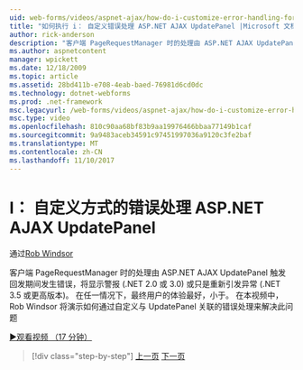 ```yaml
---
uid: web-forms/videos/aspnet-ajax/how-do-i-customize-error-handling-for-the-aspnet-ajax-updatepanel
title: "如何执行 i： 自定义错误处理 ASP.NET AJAX UpdatePanel |Microsoft 文档"
author: rick-anderson
description: "客户端 PageRequestManager 时的处理由 ASP.NET AJAX UpdatePanel 触发回发期间发生错误，将显示警报 (。 NE...."
ms.author: aspnetcontent
manager: wpickett
ms.date: 12/18/2009
ms.topic: article
ms.assetid: 28bd411b-e708-4eab-baed-76981d6cd0dc
ms.technology: dotnet-webforms
ms.prod: .net-framework
msc.legacyurl: /web-forms/videos/aspnet-ajax/how-do-i-customize-error-handling-for-the-aspnet-ajax-updatepanel
msc.type: video
ms.openlocfilehash: 810c90aa68bf83b9aa19976466bbaa77149b1caf
ms.sourcegitcommit: 9a9483aceb34591c97451997036a9120c3fe2baf
ms.translationtype: MT
ms.contentlocale: zh-CN
ms.lasthandoff: 11/10/2017
---
```

<a name="how-do-i-customize-error-handling-for-the-aspnet-ajax-updatepanel"></a>I： 自定义方式的错误处理 ASP.NET AJAX UpdatePanel
====================
通过[Rob Windsor](https://twitter.com/robwindsor)

客户端 PageRequestManager 时的处理由 ASP.NET AJAX UpdatePanel 触发回发期间发生错误，将显示警报 (.NET 2.0 或 3.0) 或只是重新引发异常 (.NET 3.5 或更高版本)。 在任一情况下，最终用户的体验最好，小于。 在本视频中，Rob Windsor 将演示如何通过自定义与 UpdatePanel 关联的错误处理来解决此问题

[&#9654;观看视频 （17 分钟）](https://channel9.msdn.com/Blogs/ASP-NET-Site-Videos/how-do-i-customize-error-handling-for-the-aspnet-ajax-updatepanel)

>[!div class="step-by-step"]
[上一页](set-up-your-development-environment-for-aspnet-20.md)
[下一页](how-do-i-use-aspnet-ajax-client-templates.md)
